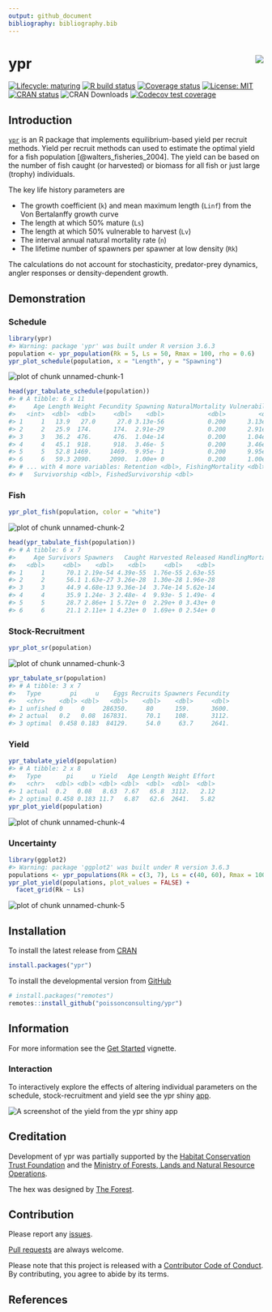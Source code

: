 ```yaml
---
output: github_document
bibliography: bibliography.bib
---
```


<!-- README.md is generated from README.Rmd. Please edit that file -->



# ypr <img src="man/figures/logo.png" align="right" />

<!-- badges: start -->
[![Lifecycle: maturing](https://img.shields.io/badge/lifecycle-maturing-blue.svg)](https://www.tidyverse.org/lifecycle/#maturing)
[![R build status](https://github.com/poissonconsulting/ypr/workflows/R-CMD-check/badge.svg)](https://github.com/poissonconsulting/ypr/actions)
[![Coverage status](https://codecov.io/gh/poissonconsulting/ypr/branch/master/graph/badge.svg)](https://codecov.io/github/poissonconsulting/ypr?branch=master)
[![License: MIT](https://img.shields.io/badge/License-MIT-green.svg)](https://opensource.org/licenses/MIT)
[![CRAN status](https://www.r-pkg.org/badges/version/ypr)](https://cran.r-project.org/package=ypr)
![CRAN Downloads](http://cranlogs.r-pkg.org/badges/ypr)
[![Codecov test coverage](https://codecov.io/gh/poissonconsulting/ypr/branch/master/graph/badge.svg)](https://codecov.io/gh/poissonconsulting/ypr?branch=master)
<!-- badges: end -->

## Introduction

[`ypr`](https://github.com/poissonconsulting/ypr) is an R package that implements equilibrium-based yield per recruit methods.
Yield per recruit methods can used to estimate the optimal yield for a fish population [@walters_fisheries_2004].
The yield can be based on the number of fish caught (or harvested) or biomass for all fish or just large (trophy) individuals.

The key life history parameters are

- The growth coefficient (`k`) and mean maximum length (`Linf`) from the Von Bertalanffy growth curve
- The length at which 50% mature (`Ls`)
- The length at which 50% vulnerable to harvest (`Lv`)
- The interval annual natural mortality rate (`n`)
- The lifetime number of spawners per spawner at low density (`Rk`)

The calculations do not account for stochasticity, predator-prey dynamics, angler responses or density-dependent growth.

## Demonstration

### Schedule


```r
library(ypr)
#> Warning: package 'ypr' was built under R version 3.6.3
population <- ypr_population(Rk = 5, Ls = 50, Rmax = 100, rho = 0.6)
ypr_plot_schedule(population, x = "Length", y = "Spawning")
```

![plot of chunk unnamed-chunk-1](man/figures/README-unnamed-chunk-1-1.png)

```r
head(ypr_tabulate_schedule(population))
#> # A tibble: 6 x 11
#>     Age Length Weight Fecundity Spawning NaturalMortality Vulnerability
#>   <int>  <dbl>  <dbl>     <dbl>    <dbl>            <dbl>         <dbl>
#> 1     1   13.9   27.0      27.0 3.13e-56            0.200      3.13e-56
#> 2     2   25.9  174.      174.  2.91e-29            0.200      2.91e-29
#> 3     3   36.2  476.      476.  1.04e-14            0.200      1.04e-14
#> 4     4   45.1  918.      918.  3.46e- 5            0.200      3.46e- 5
#> 5     5   52.8 1469.     1469.  9.95e- 1            0.200      9.95e- 1
#> 6     6   59.3 2090.     2090.  1.00e+ 0            0.200      1.00e+ 0
#> # ... with 4 more variables: Retention <dbl>, FishingMortality <dbl>,
#> #   Survivorship <dbl>, FishedSurvivorship <dbl>
```

### Fish


```r
ypr_plot_fish(population, color = "white")
```

![plot of chunk unnamed-chunk-2](man/figures/README-unnamed-chunk-2-1.png)

```r
head(ypr_tabulate_fish(population))
#> # A tibble: 6 x 7
#>     Age Survivors Spawners   Caught Harvested Released HandlingMortalities
#>   <dbl>     <dbl>    <dbl>    <dbl>     <dbl>    <dbl>               <dbl>
#> 1     1      70.1 2.19e-54 4.39e-55  1.76e-55 2.63e-55                   0
#> 2     2      56.1 1.63e-27 3.26e-28  1.30e-28 1.96e-28                   0
#> 3     3      44.9 4.68e-13 9.36e-14  3.74e-14 5.62e-14                   0
#> 4     4      35.9 1.24e- 3 2.48e- 4  9.93e- 5 1.49e- 4                   0
#> 5     5      28.7 2.86e+ 1 5.72e+ 0  2.29e+ 0 3.43e+ 0                   0
#> 6     6      21.1 2.11e+ 1 4.23e+ 0  1.69e+ 0 2.54e+ 0                   0
```

### Stock-Recruitment


```r
ypr_plot_sr(population)
```

![plot of chunk unnamed-chunk-3](man/figures/README-unnamed-chunk-3-1.png)

```r
ypr_tabulate_sr(population)
#> # A tibble: 3 x 7
#>   Type        pi     u    Eggs Recruits Spawners Fecundity
#>   <chr>    <dbl> <dbl>   <dbl>    <dbl>    <dbl>     <dbl>
#> 1 unfished 0     0     286350.     80      159.      3600.
#> 2 actual   0.2   0.08  167831.     70.1    108.      3112.
#> 3 optimal  0.458 0.183  84129.     54.0     63.7     2641.
```

### Yield


```r
ypr_tabulate_yield(population)
#> # A tibble: 2 x 8
#>   Type       pi     u Yield   Age Length Weight Effort
#>   <chr>   <dbl> <dbl> <dbl> <dbl>  <dbl>  <dbl>  <dbl>
#> 1 actual  0.2   0.08   8.63  7.67   65.8  3112.   2.12
#> 2 optimal 0.458 0.183 11.7   6.87   62.6  2641.   5.82
ypr_plot_yield(population)
```

![plot of chunk unnamed-chunk-4](man/figures/README-unnamed-chunk-4-1.png)

### Uncertainty


```r
library(ggplot2)
#> Warning: package 'ggplot2' was built under R version 3.6.3
populations <- ypr_populations(Rk = c(3, 7), Ls = c(40, 60), Rmax = 100)
ypr_plot_yield(populations, plot_values = FALSE) +
  facet_grid(Rk ~ Ls)
```

![plot of chunk unnamed-chunk-5](man/figures/README-unnamed-chunk-5-1.png)

## Installation

To install the latest release from [CRAN](https://cran.r-project.org)

```r
install.packages("ypr")
```

To install the developmental version from [GitHub](https://github.com/poissonconsulting/ypr)

```r
# install.packages("remotes")
remotes::install_github("poissonconsulting/ypr")
```


## Information

For more information see the [Get Started](https://poissonconsulting.github.io/ypr/articles/ypr.html) vignette.

### Interaction

To interactively explore the effects of altering individual parameters on the schedule, stock-recruitment and yield see the ypr shiny [app](https://poissonconsulting.shinyapps.io/ypr-shiny/).

![A screenshot of the yield from the ypr shiny app](man/figures/yield.png)

## Creditation

Development of ypr was partially supported by the [Habitat Conservation Trust Foundation](https://www.poissonconsulting.ca/orgs/hctf.html)
and the [Ministry of Forests, Lands and Natural Resource Operations](https://www.poissonconsulting.ca/orgs/mflnro.html).

The hex was designed by [The Forest](http://www.theforest.ca).

## Contribution

Please report any [issues](https://github.com/poissonconsulting/ypr/issues).

[Pull requests](https://github.com/poissonconsulting/ypr/pulls) are always welcome.

Please note that this project is released with a [Contributor Code of Conduct](https://github.com/poissonconsulting/ypr/blob/master/CODE_OF_CONDUCT.md).
By contributing, you agree to abide by its terms.

## References 
